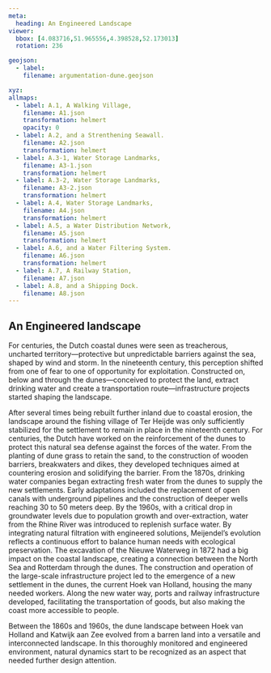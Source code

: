 ```yaml
---
meta:
  heading: An Engineered Landscape
viewer:
  bbox: [4.083716,51.965556,4.398528,52.173013]
  rotation: 236

geojson:
  - label:
    filename: argumentation-dune.geojson

xyz:
allmaps:
  - label: A.1, A Walking Village,
    filename: A1.json
    transformation: helmert
    opacity: 0
  - label: A.2, and a Strenthening Seawall.
    filename: A2.json
    transformation: helmert
  - label: A.3-1, Water Storage Landmarks,
    filename: A3-1.json
    transformation: helmert
  - label: A.3-2, Water Storage Landmarks,
    filename: A3-2.json
    transformation: helmert
  - label: A.4, Water Storage Landmarks,
    filename: A4.json
    transformation: helmert
  - label: A.5, a Water Distribution Network,
    filename: A5.json
    transformation: helmert
  - label: A.6, and a Water Filtering System.
    filename: A6.json
    transformation: helmert
  - label: A.7, A Railway Station,
    filename: A7.json
  - label: A.8, and a Shipping Dock.
    filename: A8.json
---
```

## An Engineered landscape

For centuries, the Dutch coastal dunes were seen as treacherous, uncharted territory—protective but unpredictable barriers against the sea, shaped by wind and storm. In the nineteenth century, this perception shifted from one of fear to one of opportunity for exploitation. Constructed on, below and through the dunes—conceived to protect the land, extract drinking water and create a transportation route—infrastructure projects started shaping the landscape.

After several times being rebuilt further inland due to coastal erosion, the landscape around the fishing village of Ter Heijde was only sufficiently stabilized for the settlement to remain in place in the nineteenth century. For centuries, the Dutch have worked on the reinforcement of the dunes to protect this natural sea defense against the forces of the water. From the planting of dune grass to retain the sand, to the construction of wooden barriers, breakwaters and dikes, they developed techniques aimed at countering erosion and solidifying the barrier. From the 1870s, drinking water companies began extracting fresh water from the dunes to supply the new settlements. Early adaptations included the replacement of open canals with underground pipelines and the construction of deeper wells reaching 30 to 50 meters deep. By the 1960s, with a critical drop in groundwater levels due to population growth and over-extraction, water from the Rhine River was introduced to replenish surface water. By integrating natural filtration with engineered solutions, Meijendel’s evolution reflects a continuous effort to balance human needs with ecological preservation. The excavation of the Nieuwe Waterweg in 1872 had a big impact on the coastal landscape, creating a connection between the North Sea and Rotterdam through the dunes. The construction and operation of the large-scale infrastructure project led to the emergence of a new settlement in the dunes, the current Hoek van Holland, housing the many needed workers. Along the new water way, ports and railway infrastructure developed, facilitating the transportation of goods, but also making the coast more accessible to people.

Between the 1860s and 1960s, the dune landscape between Hoek van Holland and Katwijk aan Zee evolved from a barren land into a versatile and interconnected landscape. In this thoroughly monitored and engineered environment, natural dynamics start to be recognized as an aspect that needed further design attention.